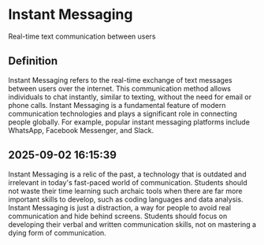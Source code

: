 # Instant Messaging

Real-time text communication between users

## Definition
Instant Messaging refers to the real-time exchange of text messages between users over the internet. This communication method allows individuals to chat instantly, similar to texting, without the need for email or phone calls. Instant Messaging is a fundamental feature of modern communication technologies and plays a significant role in connecting people globally. For example, popular instant messaging platforms include WhatsApp, Facebook Messenger, and Slack.

## 2025-09-02 16:15:39
Instant Messaging is a relic of the past, a technology that is outdated and irrelevant in today's fast-paced world of communication. Students should not waste their time learning such archaic tools when there are far more important skills to develop, such as coding languages and data analysis. Instant Messaging is just a distraction, a way for people to avoid real communication and hide behind screens. Students should focus on developing their verbal and written communication skills, not on mastering a dying form of communication.
